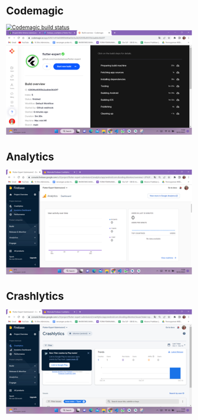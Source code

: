 # Codemagic
[![Codemagic build status](https://api.codemagic.io/apps/63921c81faf208f69d40a02b/63922053aa6a59a46c16e7f7/status_badge.svg)](https://codemagic.io/apps/63921c81faf208f69d40a02b/63922053aa6a59a46c16e7f7/latest_build)
![ScreenShot](Codemagic.png "Screenshot")

# Analytics
![ScreenShot](Analytics.png "Screenshot")

# Crashlytics
![ScreenShot](Crashlytics.png "Screenshot")